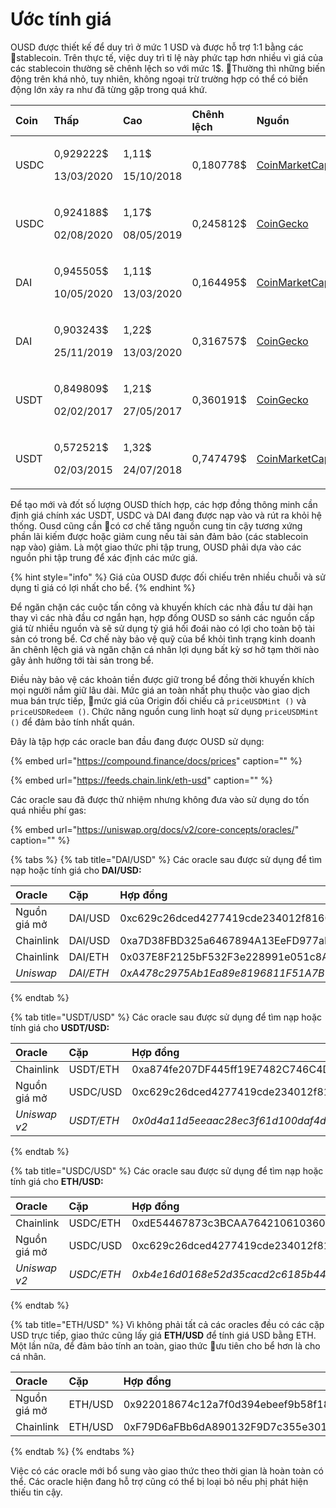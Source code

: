 # Ước tính giá

OUSD được thiết kế để duy trì ở mức 1 USD và được hỗ trợ 1:1 bằng các stablecoin. Trên thực tế, việc duy trì tỉ lệ này phức tạp hơn nhiều vì giá của các stablecoin thường sẽ chênh lệch so với mức 1$. Thường thì những biến động trên khá nhỏ, tuy nhiên, không ngoại trừ trường hợp có thể có biến động lớn xảy ra như đã từng gặp trong quá khứ.

<table>
  <thead>
    <tr>
      <th style="text-align:left">Coin</th>
      <th style="text-align:left"><b>Thấp</b>
      </th>
      <th style="text-align:left"><b>Cao</b>
      </th>
      <th style="text-align:left"><b>Chênh lệch</b>
      </th>
      <th style="text-align:left"><b>Nguồn</b>
      </th>
    </tr>
  </thead>
  <tbody>
    <tr>
      <td style="text-align:left">USDC</td>
      <td style="text-align:left">
        <p>0,929222$</p>
        <p>13/03/2020</p>
      </td>
      <td style="text-align:left">
        <p>1,11$</p>
        <p>15/10/2018</p>
      </td>
      <td style="text-align:left">0,180778$</td>
      <td style="text-align:left"><a href="https://coinmarketcap.com/currencies/usd-coin/">CoinMarketCap</a>
      </td>
    </tr>
    <tr>
      <td style="text-align:left">USDC</td>
      <td style="text-align:left">
        <p>0,924188$</p>
        <p>02/08/2020</p>
      </td>
      <td style="text-align:left">
        <p>1,17$</p>
        <p>08/05/2019</p>
      </td>
      <td style="text-align:left">0,245812$</td>
      <td style="text-align:left"><a href="https://www.coingecko.com/en/coins/usd-coin">CoinGecko</a>
      </td>
    </tr>
    <tr>
      <td style="text-align:left">DAI</td>
      <td style="text-align:left">
        <p>0,945505$</p>
        <p>10/05/2020</p>
      </td>
      <td style="text-align:left">
        <p>1,11$</p>
        <p>13/03/2020</p>
      </td>
      <td style="text-align:left">0,164495$</td>
      <td style="text-align:left"><a href="https://coinmarketcap.com/currencies/multi-collateral-dai/">CoinMarketCap</a>
      </td>
    </tr>
    <tr>
      <td style="text-align:left">DAI</td>
      <td style="text-align:left">
        <p>0,903243$</p>
        <p>25/11/2019</p>
      </td>
      <td style="text-align:left">
        <p>1,22$</p>
        <p>13/03/2020</p>
      </td>
      <td style="text-align:left">0,316757$</td>
      <td style="text-align:left"><a href="https://www.coingecko.com/en/coins/dai">CoinGecko</a>
      </td>
    </tr>
    <tr>
      <td style="text-align:left">USDT</td>
      <td style="text-align:left">
        <p>0,849809$</p>
        <p>02/02/2017</p>
      </td>
      <td style="text-align:left">
        <p>1,21$</p>
        <p>27/05/2017</p>
      </td>
      <td style="text-align:left">0,360191$</td>
      <td style="text-align:left"><a href="https://www.coingecko.com/en/coins/tether">CoinGecko</a>
      </td>
    </tr>
    <tr>
      <td style="text-align:left">USDT</td>
      <td style="text-align:left">
        <p>0,572521$</p>
        <p>02/03/2015</p>
      </td>
      <td style="text-align:left">
        <p>1,32$</p>
        <p>24/07/2018</p>
      </td>
      <td style="text-align:left">0,747479$</td>
      <td style="text-align:left"><a href="https://coinmarketcap.com/currencies/tether/">CoinMarketCap</a>
      </td>
    </tr>
  </tbody>
</table>

Để tạo mới và đốt số lượng OUSD thích hợp, các hợp đồng thông minh cần định giá chính xác USDT, USDC và DAI đang được nạp vào và rút ra khỏi hệ thống. Ousd cũng cần có cơ chế tăng nguồn cung tin cậy tương xứng phần lãi kiếm được hoặc giảm cung nếu tài sản đảm bảo (các stablecoin nạp vào) giảm. Là một giao thức phi tập trung, OUSD phải dựa vào các nguồn phi tập trung để xác định các mức giá.

{% hint style="info" %}
Giá của OUSD được đối chiếu trên nhiều chuỗi và sử dụng tỉ giá có lợi nhất cho bể.
{% endhint %}

Để ngăn chặn các cuộc tấn công và khuyến khích các nhà đầu tư dài hạn thay vì các nhà đầu cơ ngắn hạn, hợp đồng OUSD so sánh các nguồn cấp giá từ nhiều nguồn và sẽ sử dụng tỷ giá hối đoái nào có lợi cho toàn bộ tài sản có trong bể. Cơ chế này bảo vệ quỹ của bể khỏi tình trạng kinh doanh ăn chênh lệch giá và ngăn chặn cá nhân lợi dụng bất kỳ sơ hở tạm thời nào gây ảnh hưởng tới tài sản trong bể.

Điều này bảo vệ các khoản tiền được giữ trong bể đồng thời khuyến khích mọi người nắm giữ lâu dài. Mức giá an toàn nhất phụ thuộc vào giao dịch mua bán trực tiếp, mức giá của Origin đối chiếu cả `priceUSDMint ()` và `priceUSDRedeem ()`. Chức năng nguồn cung linh hoạt sử dụng `priceUSDMint ()` để đảm bảo tính nhất quán.

Đây là tập hợp các oracle ban đầu đang được OUSD sử dụng:

{% embed url="https://compound.finance/docs/prices" caption="" %}

{% embed url="https://feeds.chain.link/eth-usd" caption="" %}

Các oracle sau đã được thử nhiệm nhưng không đưa vào sử dụng do tốn quá nhiều phí gas:

{% embed url="https://uniswap.org/docs/v2/core-concepts/oracles/" caption="" %}

{% tabs %}
{% tab title="DAI/USD" %}
Các oracle sau được sử dụng để tìm nạp hoặc tính giá cho **DAI/USD:**

| Oracle       | Cặp       | Hợp đồng                                     |
|:------------ |:--------- |:-------------------------------------------- |
| Nguồn giá mở | DAI/USD   | 0xc629c26dced4277419cde234012f8160a0278a79   |
| Chainlink    | DAI/USD   | 0xa7D38FBD325a6467894A13EeFD977aFE558bC1f0   |
| Chainlink    | DAI/ETH   | 0x037E8F2125bF532F3e228991e051c8A7253B642c   |
| _Uniswap_    | _DAI/ETH_ | _0xA478c2975Ab1Ea89e8196811F51A7B7Ade33eB11_ |
{% endtab %}

{% tab title="USDT/USD" %}
Các oracle sau được sử dụng để tìm nạp hoặc tính giá cho **USDT/USD:**

| O**racle**   | Cặp        | Hợp đồng                                     |
|:------------ |:---------- |:-------------------------------------------- |
| Chainlink    | USDT/ETH   | 0xa874fe207DF445ff19E7482C746C4D3fD0CB9AcE   |
| Nguồn giá mở | USDC/USD   | 0xc629c26dced4277419cde234012f8160a0278a79   |
| _Uniswap v2_ | _USDT/ETH_ | _0x0d4a11d5eeaac28ec3f61d100daf4d40471f1852_ |
{% endtab %}

{% tab title="USDC/USD" %}
Các oracle sau được sử dụng để tìm nạp hoặc tính giá cho **ETH/USD:**

| O**racle**   | Cặp        | Hợp đồng                                     |
|:------------ |:---------- |:-------------------------------------------- |
| Chainlink    | USDC/ETH   | 0xdE54467873c3BCAA76421061036053e371721708   |
| Nguồn giá mở | USDC/USD   | 0xc629c26dced4277419cde234012f8160a0278a79   |
| _Uniswap v2_ | _USDC/ETH_ | _0xb4e16d0168e52d35cacd2c6185b44281ec28c9dc_ |
{% endtab %}

{% tab title="ETH/USD" %}
Vì không phải tất cả các oracles đều có các cặp USD trực tiếp, giao thức cũng lấy giá **ETH/USD** để tính giá USD bằng ETH. Một lần nữa, để đảm bảo tính an toàn, giao thức ưu tiên cho bể hơn là cho cá nhân.

| Oracle       | Cặp     | Hợp đồng                                   |
|:------------ |:------- |:------------------------------------------ |
| Nguồn giá mở | ETH/USD | 0x922018674c12a7f0d394ebeef9b58f186cde13c1 |
| Chainlink    | ETH/USD | 0xF79D6aFBb6dA890132F9D7c355e3015f15F3406F |
{% endtab %}
{% endtabs %}

Việc có các oracle mới bổ sung vào giao thức theo thời gian là hoàn toàn có thể. Các oracle hiện đang hỗ trợ cũng có thể bị loại bỏ nếu phị phát hiện thiếu tin cậy.

